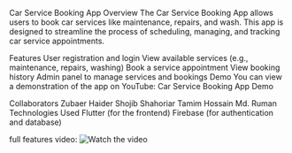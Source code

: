 Car Service Booking App
Overview
The Car Service Booking App allows users to book car services like maintenance, repairs, and wash. This app is designed to streamline the process of scheduling, managing, and tracking car service appointments.

Features
User registration and login
View available services (e.g., maintenance, repairs, washing)
Book a service appointment
View booking history
Admin panel to manage services and bookings
Demo
You can view a demonstration of the app on YouTube: Car Service Booking App Demo

Collaborators
Zubaer Haider
Shojib Shahoriar
Tamim Hossain
Md. Ruman
Technologies Used
Flutter (for the frontend)
Firebase (for authentication and database)

full features video:
![Watch the video](https://img.youtube.com/vi/kYZ1Kk2aQu0/0.jpg)
